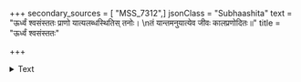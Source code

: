 +++
secondary_sources = [ "MSS_7312",]
jsonClass = "Subhaashita"
text = "ऊर्ध्वं श्वसंस्ततः प्राणो यात्यलब्धस्थितिस् तनोः।  \nतं यान्तमनुयात्येव जीवः कालप्रणोदितः॥"
title = "ऊर्ध्वं श्वसंस्ततः"

+++

<details><summary>Text</summary>

ऊर्ध्वं श्वसंस्ततः प्राणो यात्यलब्धस्थितिस् तनोः।  
तं यान्तमनुयात्येव जीवः कालप्रणोदितः॥
</details>
